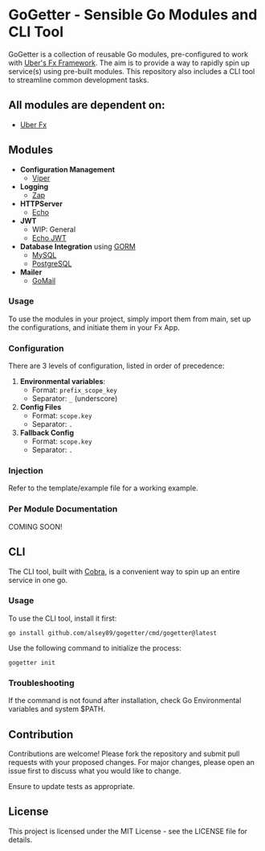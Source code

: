 # GoGetter - Sensible Go Modules and CLI Tool

GoGetter is a collection of reusable Go modules, pre-configured to work with [Uber's Fx Framework](https://github.com/uber-go/fx). The aim is to provide a way to rapidly spin up service(s) using pre-built modules. This repository also includes a CLI tool to streamline common development tasks.

## All modules are dependent on:

- [Uber Fx](https://github.com/uber-go/fx)

## Modules

- **Configuration Management**
  - [Viper](https://github.com/spf13/viper)
- **Logging**
  - [Zap](https://github.com/uber-go/zap)
- **HTTPServer**
  - [Echo](https://echo.labstack.com/)
- **JWT**
  - WIP: General
  - [Echo JWT](https://echo.labstack.com/)
- **Database Integration** using [GORM](https://gorm.io/index.html)
  - [MySQL](https://www.mysql.com/)
  - [PostgreSQL](https://www.postgresql.org/)
- **Mailer**
  - [GoMail](https://github.com/go-gomail/gomail)

### Usage

To use the modules in your project, simply import them from main, set up the configurations, and initiate them in your Fx App.

### Configuration

There are 3 levels of configuration, listed in order of precedence:

1. **Environmental variables**:
   - Format: `prefix_scope_key`
   - Separator: `_` (underscore)
2. **Config Files**
   - Format: `scope.key`
   - Separator: `.`
3. **Fallback Config**
   - Format: `scope.key`
   - Separator: `.`

### Injection

Refer to the template/example file for a working example.

### Per Module Documentation

COMING SOON!

## CLI

The CLI tool, built with [Cobra](https://github.com/spf13/cobra), is a convenient way to spin up an entire service in one go.

### Usage

To use the CLI tool, install it first:

```
go install github.com/alsey89/gogetter/cmd/gogetter@latest
```

Use the following command to initialize the process:

```
gogetter init
```

### Troubleshooting

If the command is not found after installation, check Go Environmental variables and system $PATH.

## Contribution

Contributions are welcome! Please fork the repository and submit pull requests with your proposed changes. For major changes, please open an issue first to discuss what you would like to change.

Ensure to update tests as appropriate.

## License

This project is licensed under the MIT License - see the LICENSE file for details.
